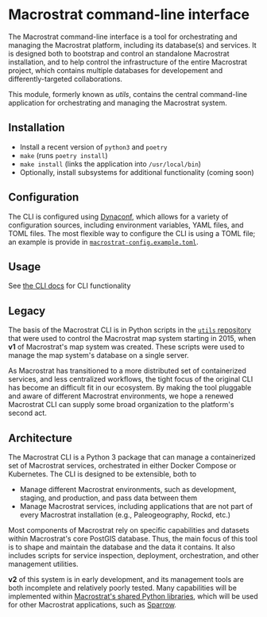 # Macrostrat command-line interface

The Macrostrat command-line interface is a tool for orchestrating and managing
the Macrostrat platform, including its database(s) and services. It is designed
both to bootstrap and control an standalone Macrostrat installation, and to help
control the infrastructure of the entire Macrostrat project, which contains
multiple databases for developement and differently-targeted collaborations.

This module, formerly known as _utils_, contains the central command-line
application for orchestrating and managing the Macrostrat system.

## Installation

- Install a recent version of `python3` and `poetry`
- `make` (runs `poetry install`)
- `make install` (links the application into `/usr/local/bin`)
- Optionally, install subsystems for additional functionality (coming soon)

## Configuration

The CLI is configured using [Dynaconf](https://www.dynaconf.com/), which allows
for a variety of configuration sources, including environment variables, YAML
files, and TOML files. The most flexible way to configure the CLI is using a
TOML file; an example is provide in
[`macrostrat-config.example.toml`](../macrostrat-config.example.toml).

## Usage

See [the CLI docs](docs/cli-usage.md) for CLI functionality

## Legacy

The basis of the Macrostrat CLI is in Python scripts in the
[`utils` repository](https://github.com/UW-Macrostrat/utils) that were used to
control the Macrostrat map system starting in 2015, when **v1** of Macrostrat's
map system was created. These scripts were used to manage the map system's
database on a single server.

As Macrostrat has transitioned to a more distributed set of containerized
services, and less centralized workflows, the tight focus of the original CLI
has become an difficult fit in our ecosystem. By making the tool pluggable and
aware of different Macrostrat environments, we hope a renewed Macrostrat CLI can
supply some broad organization to the platform's second act.

## Architecture

The Macrostrat CLI is a Python 3 package that can manage a containerized set of
Macrostrat services, orchestrated in either Docker Compose or Kubernetes. The
CLI is designed to be extensible, both to

- Manage different Macrostrat environments, such as development, staging, and
  production, and pass data between them
- Manage Macrostrat services, including applications that are not part of every
  Macrostrat installation (e.g., Paleogeography, Rockd, etc.)

Most components of Macrostrat rely on specific capabilities and datasets within
Macrostrat's core PostGIS database. Thus, the main focus of this tool is to
shape and maintain the database and the data it contains. It also includes
scripts for service inspection, deployment, orchestration, and other management
utilities.

**v2** of this system is in early development, and its management tools are both
incomplete and relatively poorly tested. Many capabilities will be implemented
within
[Macrostrat's shared Python libraries](https://github.com/UW-Macrostrat/python-libraries),
which will be used for other Macrostrat applications, such as
[Sparrow](https://github.com/EarthCubeGeochron/Sparrow).
